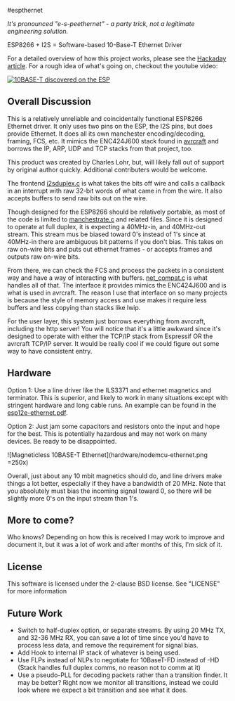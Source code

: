#espthernet

*It's pronounced "e-s-peethernet" - a party trick, not a legitimate engineering solution.*

ESP8266 + I2S = Software-based 10-Base-T Ethernet Driver

For a detailed overview of how this project works, please see the [Hackaday article](http://hackaday.com/2016/04/01/ethernet-controller-discovered-in-the-esp8266/).  For a rough idea of what's going on, checkout the youtube video:

[![10BASE-T discovered on the ESP](https://img.youtube.com/vi/XKnyAYKP434/0.jpg)](https://www.youtube.com/watch?v=XKnyAYKP434)


## Overall Discussion

This is a relatively unreliable and coincidentally functional ESP8266 Ethernet driver.  It only uses two pins on the ESP, the I2S pins, but does provide Ethernet.  It does all its own manchester encoding/decoding, framing, FCS, etc.  It mimics the ENC424J600 stack found in [avrcraft](http://github.com/cnlohr/avrcraft) and borrows the IP, ARP, UDP and TCP stacks from that project, too.

This product was created by Charles Lohr, but, will likely fall out of support by original author quickly.  Additional contributers would be welcome.

The frontend [i2sduplex.c](user/i2sduplex.c) is what takes the bits off wire and calls a callback in an interrupt with raw 32-bit words of what came in from the wire.  It also accepts buffers to send raw bits out on the wire.

Though designed for the ESP8266 should be relatively portable, as most of the code is limited to [manchestrate.c](user/manchestrate.c) and related files.  Since it is designed to operate at full duplex, it is expecting a 40MHz-in, and 40MHz-out stream.  This stream mus be biased toward 0's instead of 1's since at 40MHz-in there are ambiguous bit patterns if you don't bias.  This takes on raw on-wire bits and puts out ethernet frames - or accepts frames and outputs raw on-wire bits.

From there, we can check the FCS and process the packets in a consistent way and have a way of interacting with buffers. [net_compat.c](etherhelp/net_compat.c) is what handles all of that.  The interface it provides mimics the ENC424J600 and is what is used in avrcraft.  The reason I use that interface on so many projects is because the style of memory access and use makes it require less buffers and less copying than stacks like lwip.

For the user layer, this system just borrows everything from avrcraft, including the http server!  You will notice that it's a little awkward since it's designed to operate with either the TCP/IP stack from Espressif OR the avrcraft TCP/IP server.  It would be really cool if we could figure out some way to have consistent entry.

## Hardware

Option 1: Use a line driver like the ILS3371 and ethernet magnetics and terminator.  This is superior, and likely to work in many situations except with stringent hardware and long cable runs. An example can be found in the [esp12e-ethernet.pdf](hardware/esp12e-ethernet.pdf).

Option 2: Just jam some capacitors and resistors onto the input and hope for the best.  This is potentially hazardous and may not work on many devices.  Be ready to be disappointed.

![Magneticless 10BASE-T Ethernet](hardware/nodemcu-ethernet.png =250x)

Overall, just about any 10 mbit magnetics should do, and line drivers make things a lot better, especially if they have a bandwidth of 20 MHz.  Note that you absolutely must bias the incoming signal toward 0, so there will be slightly more 0's on the input stream than 1's.

## More to come?

Who knows?  Depending on how this is received I may work to improve and document it, but it was a lot of work and after months of this, I'm sick of it.

## License

This software is licensed under the 2-clause BSD license.  See "LICENSE" for more information

## Future Work
 * Switch to half-duplex option, or separate streams.  By using 20 MHz TX, and 32-36 MHz RX, you can save a lot of time since you'd have to process less data, and remove the requirement for signal bias. 
 * Add Hook to internal IP stack of whatever is being used.
 * Use FLPs instead of NLPs to negotiate for 10BaseT-FD instead of -HD  (Stack handles full duplex comms, no reason not to comm at it)
 * Use a pseudo-PLL for decoding packets rather than a transition finder.  It may be better?  Right now we monitor all transitions, instead we could look where we expect a bit transition and see what it does.

